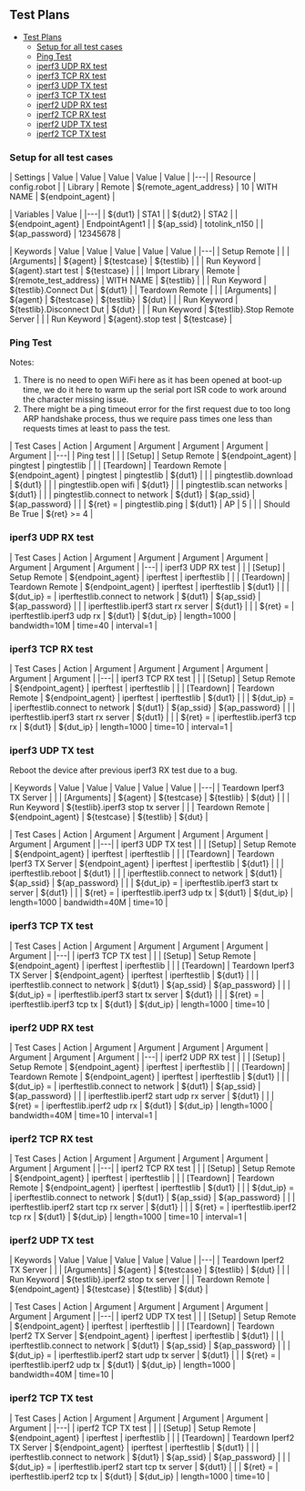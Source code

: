 ## Test Plans
- [Test Plans](#test-plans)
	- [Setup for all test cases](#setup-for-all-test-cases)
	- [Ping Test](#ping-test)
	- [iperf3 UDP RX test](#iperf3-udp-rx-test)
	- [iperf3 TCP RX test](#iperf3-tcp-rx-test)
	- [iperf3 UDP TX test](#iperf3-udp-tx-test)
	- [iperf3 TCP TX test](#iperf3-tcp-tx-test)
	- [iperf2 UDP RX test](#iperf2-udp-rx-test)
	- [iperf2 TCP RX test](#iperf2-tcp-rx-test)
	- [iperf2 UDP TX test](#iperf2-udp-tx-test)
	- [iperf2 TCP TX test](#iperf2-tcp-tx-test)

### Setup for all test cases
| Settings | Value | Value | Value | Value | Value |
|---|
| Resource | config.robot |
| Library | Remote | ${remote_agent_address} | 10 | WITH NAME | ${endpoint_agent} |

| Variables | Value |
|---|
| ${dut1} | STA1 |
| ${dut2} | STA2 |
| ${endpoint_agent} | EndpointAgent1 |
| ${ap_ssid} | totolink_n150 |
| ${ap_password} | 12345678 |

| Keywords | Value | Value | Value | Value | Value |
|---|
| Setup Remote |
| | [Arguments] | ${agent} | ${testcase} | ${testlib} |
| | Run Keyword | ${agent}.start test | ${testcase} |
| | Import Library | Remote | ${remote_test_address} | WITH NAME | ${testlib} |
| | Run Keyword | ${testlib}.Connect Dut | ${dut1} |
| Teardown Remote |
| | [Arguments] | ${agent} | ${testcase} | ${testlib} | ${dut} |
| | Run Keyword | ${testlib}.Disconnect Dut | ${dut} |
| | Run Keyword | ${testlib}.Stop Remote Server |
| | Run Keyword | ${agent}.stop test | ${testcase} |

### Ping Test
Notes:

1. There is no need to open WiFi here as it has been opened at boot-up time, we do it here to warm up the serial port ISR code to work around the character missing issue.
2. There might be a ping timeout error for the first request due to too long ARP handshake process, thus we require pass times one less than requests times at least to pass the test.

| Test Cases | Action | Argument | Argument | Argument | Argument | Argument |
|---|
| Ping test |
| | [Setup] | Setup Remote | ${endpoint_agent} | pingtest | pingtestlib |
| | [Teardown] | Teardown Remote | ${endpoint_agent} | pingtest | pingtestlib | ${dut1} |
| | pingtestlib.download | ${dut1} |
| | pingtestlib.open wifi | ${dut1} |
| | pingtestlib.scan networks | ${dut1} |
| | pingtestlib.connect to network | ${dut1} | ${ap_ssid} | ${ap_password} |
| | ${ret} = | pingtestlib.ping | ${dut1} | AP | 5 |
| | Should Be True | ${ret} >= 4 |

### iperf3 UDP RX test
| Test Cases | Action | Argument | Argument | Argument | Argument | Argument | Argument | Argument |
|---|
| iperf3 UDP RX test |
| | [Setup] | Setup Remote | ${endpoint_agent} | iperftest | iperftestlib |
| | [Teardown] | Teardown Remote | ${endpoint_agent} | iperftest | iperftestlib | ${dut1} |
| | ${dut_ip} = | iperftestlib.connect to network | ${dut1} | ${ap_ssid} | ${ap_password} |
| | iperftestlib.iperf3 start rx server | ${dut1} |
| | ${ret} = | iperftestlib.iperf3 udp rx | ${dut1} | ${dut_ip} | length=1000 | bandwidth=10M | time=40 | interval=1 |

### iperf3 TCP RX test
| Test Cases | Action | Argument | Argument | Argument | Argument | Argument | Argument |
|---|
| iperf3 TCP RX test |
| | [Setup] | Setup Remote | ${endpoint_agent} | iperftest | iperftestlib |
| | [Teardown] | Teardown Remote | ${endpoint_agent} | iperftest | iperftestlib | ${dut1} |
| | ${dut_ip} = | iperftestlib.connect to network | ${dut1} | ${ap_ssid} | ${ap_password} |
| | iperftestlib.iperf3 start rx server | ${dut1} |
| | ${ret} = | iperftestlib.iperf3 tcp rx | ${dut1} | ${dut_ip} | length=1000 | time=10 | interval=1 |

### iperf3 UDP TX test
Reboot the device after previous iperf3 RX test due to a bug.

| Keywords | Value | Value | Value | Value | Value |
|---|
| Teardown Iperf3 TX Server |
| | [Arguments] | ${agent} | ${testcase} | ${testlib} | ${dut} |
| | Run Keyword | ${testlib}.iperf3 stop tx server |
| | Teardown Remote | ${endpoint_agent} | ${testcase} | ${testlib} | ${dut} |

| Test Cases | Action | Argument | Argument | Argument | Argument | Argument | Argument |
|---|
| iperf3 UDP TX test |
| | [Setup] | Setup Remote | ${endpoint_agent} | iperftest | iperftestlib |
| | [Teardown] | Teardown Iperf3 TX Server | ${endpoint_agent} | iperftest | iperftestlib | ${dut1} |
| | iperftestlib.reboot | ${dut1} |
| | iperftestlib.connect to network | ${dut1} | ${ap_ssid} | ${ap_password} |
| | ${dut_ip} = | iperftestlib.iperf3 start tx server | ${dut1} |
| | ${ret} = | iperftestlib.iperf3 udp tx | ${dut1} | ${dut_ip} | length=1000 | bandwidth=40M | time=10 |

### iperf3 TCP TX test
| Test Cases | Action | Argument | Argument | Argument | Argument | Argument |
|---|
| iperf3 TCP TX test |
| | [Setup] | Setup Remote | ${endpoint_agent} | iperftest | iperftestlib |
| | [Teardown] | Teardown Iperf3 TX Server | ${endpoint_agent} | iperftest | iperftestlib | ${dut1} |
| | iperftestlib.connect to network | ${dut1} | ${ap_ssid} | ${ap_password} |
| | ${dut_ip} = | iperftestlib.iperf3 start tx server | ${dut1} |
| | ${ret} = | iperftestlib.iperf3 tcp tx | ${dut1} | ${dut_ip} | length=1000 | time=10 |

### iperf2 UDP RX test
| Test Cases | Action | Argument | Argument | Argument | Argument | Argument | Argument | Argument |
|---|
| iperf2 UDP RX test |
| | [Setup] | Setup Remote | ${endpoint_agent} | iperftest | iperftestlib |
| | [Teardown] | Teardown Remote | ${endpoint_agent} | iperftest | iperftestlib | ${dut1} |
| | ${dut_ip} = | iperftestlib.connect to network | ${dut1} | ${ap_ssid} | ${ap_password} |
| | iperftestlib.iperf2 start udp rx server | ${dut1} |
| | ${ret} = | iperftestlib.iperf2 udp rx | ${dut1} | ${dut_ip} | length=1000 | bandwidth=40M | time=10 | interval=1 |

### iperf2 TCP RX test
| Test Cases | Action | Argument | Argument | Argument | Argument | Argument | Argument |
|---|
| iperf2 TCP RX test |
| | [Setup] | Setup Remote | ${endpoint_agent} | iperftest | iperftestlib |
| | [Teardown] | Teardown Remote | ${endpoint_agent} | iperftest | iperftestlib | ${dut1} |
| | ${dut_ip} = | iperftestlib.connect to network | ${dut1} | ${ap_ssid} | ${ap_password} |
| | iperftestlib.iperf2 start tcp rx server | ${dut1} |
| | ${ret} = | iperftestlib.iperf2 tcp rx | ${dut1} | ${dut_ip} | length=1000 | time=10 | interval=1 |

### iperf2 UDP TX test
| Keywords | Value | Value | Value | Value | Value |
|---|
| Teardown Iperf2 TX Server |
| | [Arguments] | ${agent} | ${testcase} | ${testlib} | ${dut} |
| | Run Keyword | ${testlib}.iperf2 stop tx server |
| | Teardown Remote | ${endpoint_agent} | ${testcase} | ${testlib} | ${dut} |

| Test Cases | Action | Argument | Argument | Argument | Argument | Argument | Argument |
|---|
| iperf2 UDP TX test |
| | [Setup] | Setup Remote | ${endpoint_agent} | iperftest | iperftestlib |
| | [Teardown] | Teardown Iperf2 TX Server | ${endpoint_agent} | iperftest | iperftestlib | ${dut1} |
| | iperftestlib.connect to network | ${dut1} | ${ap_ssid} | ${ap_password} |
| | ${dut_ip} = | iperftestlib.iperf2 start udp tx server | ${dut1} |
| | ${ret} = | iperftestlib.iperf2 udp tx | ${dut1} | ${dut_ip} | length=1000 | bandwidth=40M | time=10 |

### iperf2 TCP TX test
| Test Cases | Action | Argument | Argument | Argument | Argument | Argument |
|---|
| iperf2 TCP TX test |
| | [Setup] | Setup Remote | ${endpoint_agent} | iperftest | iperftestlib |
| | [Teardown] | Teardown Iperf2 TX Server | ${endpoint_agent} | iperftest | iperftestlib | ${dut1} |
| | iperftestlib.connect to network | ${dut1} | ${ap_ssid} | ${ap_password} |
| | ${dut_ip} = | iperftestlib.iperf2 start tcp tx server | ${dut1} |
| | ${ret} = | iperftestlib.iperf2 tcp tx | ${dut1} | ${dut_ip} | length=1000 | time=10 |
